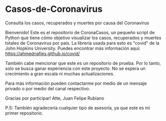 # Casos-de-Coronavirus
Consulta los casos, recuperados y muertes por causa del Coronavirus

Bienvenido!
Este es el repositorio de CoronaCasos, un pequeño script de Python que tiene cómo objetivo visualizar los casos, recuperados y muertes totales de Coronavirus por país.
La librería usada para esto es "covid" de la John Hopkins University. Puedes encontrar más información aquí: https://ahmednafies.github.io/covid/

También cabe mencionar que este es un repositorio de prueba. Por lo tanto, solo se busca ganar experiencia con este proyecto. No se espera un crecimiento a gran escala ni muchas actualizaciones.

Para más información pueden contactarme por medio de un mensaje privado o por medio del canal respectivo.

Gracias por participar!
Atte,
Juan Felipe Rubiano

P.S: También agradecería cualquier tipo de asesoría, ya que este es mi primer repositorio.
